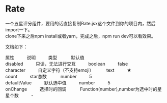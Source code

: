 # Rate

一个五星评分组件，要用的话直接复制Rate.jsx这个文件到你的项目内，然后import一下。 <br/>
clone下来之后npm install或者yarn，完成之后，npm run dev可以看效果。


文档如下：

属性&nbsp;&nbsp;&nbsp;&nbsp;&nbsp;&nbsp;&nbsp;&nbsp;&nbsp;&nbsp;说明&nbsp;&nbsp;&nbsp;&nbsp;&nbsp;&nbsp;&nbsp;&nbsp;&nbsp;&nbsp;类型&nbsp;&nbsp;&nbsp;&nbsp;&nbsp; &nbsp;&nbsp;&nbsp;&nbsp;&nbsp;默认值 <br/>
disabled&nbsp;&nbsp;&nbsp;&nbsp;&nbsp;&nbsp;&nbsp;&nbsp;&nbsp;&nbsp;只读，无法进行交互&nbsp;&nbsp;&nbsp;&nbsp;&nbsp;&nbsp;&nbsp;&nbsp;&nbsp;&nbsp;boolean&nbsp;&nbsp;&nbsp;&nbsp;&nbsp;&nbsp;&nbsp;&nbsp;&nbsp;&nbsp;false <br/>
character&nbsp;&nbsp;&nbsp;&nbsp;&nbsp;&nbsp;&nbsp;&nbsp;&nbsp;&nbsp;自定义字符（不支持emoji）&nbsp;&nbsp;&nbsp;&nbsp;&nbsp;&nbsp;&nbsp;&nbsp;&nbsp;&nbsp;text&nbsp;&nbsp;&nbsp;&nbsp;&nbsp;&nbsp;&nbsp;&nbsp;&nbsp;&nbsp;★ <br/>
count&nbsp;&nbsp;&nbsp;&nbsp;&nbsp;&nbsp;&nbsp;&nbsp;&nbsp;&nbsp;star总数&nbsp;&nbsp;&nbsp;&nbsp;&nbsp;&nbsp;&nbsp;&nbsp;&nbsp;&nbsp; number&nbsp;&nbsp;&nbsp;&nbsp;&nbsp;&nbsp;&nbsp;&nbsp;&nbsp;&nbsp;5 <br/>
defaultValue&nbsp;&nbsp;&nbsp;&nbsp;&nbsp;&nbsp;&nbsp;&nbsp;&nbsp;&nbsp;默认选中值&nbsp;&nbsp;&nbsp;&nbsp;&nbsp;&nbsp;&nbsp;&nbsp;&nbsp;&nbsp;number&nbsp;&nbsp;&nbsp;&nbsp;&nbsp;&nbsp;&nbsp;&nbsp;&nbsp;&nbsp;5<br/>
onChange&nbsp;&nbsp;&nbsp;&nbsp;&nbsp;&nbsp;&nbsp;&nbsp;&nbsp;&nbsp;选择时的回调&nbsp;&nbsp;&nbsp;&nbsp;&nbsp;&nbsp;&nbsp;&nbsp;&nbsp;&nbsp; Function(number),number为选中时的星星个数&nbsp;&nbsp;&nbsp;&nbsp;&nbsp;&nbsp;&nbsp;&nbsp;&nbsp;&nbsp;-
